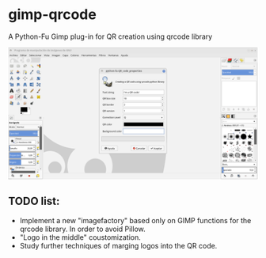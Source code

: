 # gimp-qrcode

A Python-Fu Gimp plug-in for QR creation using qrcode library

![Screenshot of gimp-qrcode](./screenshot.png)

## TODO list:

- Implement a new "imagefactory" based only on GIMP functions for the qrcode library. In order to avoid Pillow.
- "Logo in the middle" coustomization.
- Study further techniques of marging logos into the QR code. 

